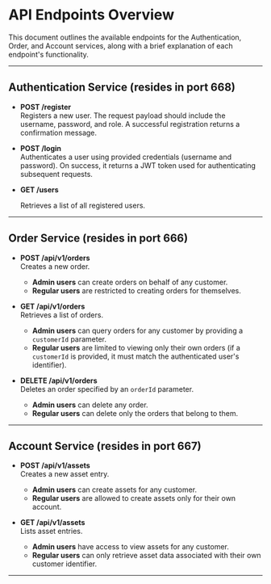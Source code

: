 # API Endpoints Overview

This document outlines the available endpoints for the Authentication, Order, and Account services, along with a brief explanation of each endpoint's functionality.

---

## Authentication Service (resides in port 668)

- **POST /register**  
  Registers a new user. The request payload should include the username, password, and role. A successful registration returns a confirmation message.

- **POST /login**  
  Authenticates a user using provided credentials (username and password). On success, it returns a JWT token used for authenticating subsequent requests.

- **GET /users**

  Retrieves a list of all registered users.

---

## Order Service (resides in port 666)

- **POST /api/v1/orders**  
  Creates a new order.
    - **Admin users** can create orders on behalf of any customer.
    - **Regular users** are restricted to creating orders for themselves.

- **GET /api/v1/orders**  
  Retrieves a list of orders.
    - **Admin users** can query orders for any customer by providing a `customerId` parameter.
    - **Regular users** are limited to viewing only their own orders (if a `customerId` is provided, it must match the authenticated user's identifier).

- **DELETE /api/v1/orders**  
  Deletes an order specified by an `orderId` parameter.
    - **Admin users** can delete any order.
    - **Regular users** can delete only the orders that belong to them.

---

## Account Service (resides in port 667)

- **POST /api/v1/assets**  
  Creates a new asset entry.
    - **Admin users** can create assets for any customer.
    - **Regular users** are allowed to create assets only for their own account.

- **GET /api/v1/assets**  
  Lists asset entries.
    - **Admin users** have access to view assets for any customer.
    - **Regular users** can only retrieve asset data associated with their own customer identifier.

---
